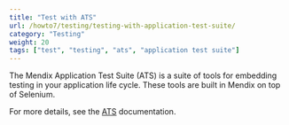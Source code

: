 ```yaml
---
title: "Test with ATS"
url: /howto7/testing/testing-with-application-test-suite/
category: "Testing"
weight: 20
tags: ["test", "testing", "ats", "application test suite"]
---
```


The Mendix Application Test Suite (ATS) is a suite of tools for embedding testing in your application life cycle. These tools are built in Mendix on top of Selenium.

For more details, see the [ATS](/addons/ats-addon/) documentation.

